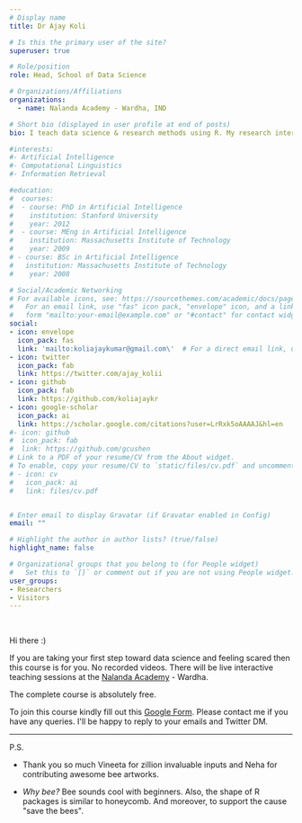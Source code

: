 ```yaml
---
# Display name
title: Dr Ajay Koli

# Is this the primary user of the site?
superuser: true

# Role/position
role: Head, School of Data Science

# Organizations/Affiliations
organizations: 
  - name: Nalanda Academy - Wardha, IND

# Short bio (displayed in user profile at end of posts)
bio: I teach data science & research methods using R. My research interests include crafts, waste livelihoods & sustainability.

#interests:
#- Artificial Intelligence
#- Computational Linguistics
#- Information Retrieval

#education:
#  courses:
#  - course: PhD in Artificial Intelligence
#    institution: Stanford University
#    year: 2012
#  - course: MEng in Artificial Intelligence
#    institution: Massachusetts Institute of Technology
#    year: 2009
# - course: BSc in Artificial Intelligence
#   institution: Massachusetts Institute of Technology
#    year: 2008

# Social/Academic Networking
# For available icons, see: https://sourcethemes.com/academic/docs/page-builder/#icons
#   For an email link, use "fas" icon pack, "envelope" icon, and a link in the
#   form "mailto:your-email@example.com" or "#contact" for contact widget.
social:
- icon: envelope
  icon_pack: fas
  link: 'mailto:koliajaykumar@gmail.com\'  # For a direct email link, use
- icon: twitter
  icon_pack: fab
  link: https://twitter.com/ajay_kolii
- icon: github
  icon_pack: fab
  link: https://github.com/koliajaykr
- icon: google-scholar
  icon_pack: ai
  link: https://scholar.google.com/citations?user=LrRxk5oAAAAJ&hl=en 
#- icon: github
#  icon_pack: fab
#  link: https://github.com/gcushen
# Link to a PDF of your resume/CV from the About widget.
# To enable, copy your resume/CV to `static/files/cv.pdf` and uncomment the lines below.
# - icon: cv
#   icon_pack: ai
#   link: files/cv.pdf


# Enter email to display Gravatar (if Gravatar enabled in Config)
email: ""

# Highlight the author in author lists? (true/false)
highlight_name: false

# Organizational groups that you belong to (for People widget)
#   Set this to `[]` or comment out if you are not using People widget.
user_groups:
- Researchers
- Visitors
---
```


<br>

Hi there :) 

If you are taking your first step toward data science and feeling scared then this course is for you. No recorded videos. There will be live interactive teaching sessions at the [Nalanda Academy](https://nalanda-academy.org/) - Wardha.

The complete course is absolutely free.

To join this course kindly fill out this [Google Form](https://forms.gle/CN4guCNgnzLGACgW9). Please contact me if you have any queries. I'll be happy to reply to your emails and Twitter DM. 

----

P.S. 

- Thank you so much Vineeta for zillion invaluable inputs and Neha for contributing awesome bee artworks.

- *Why bee?* Bee sounds cool with beginners. Also, the shape of R packages is similar to honeycomb. And moreover, to support the cause "save the bees".
